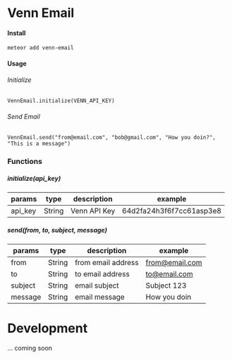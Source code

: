 # Venn Email

#### Install
```
meteor add venn-email
```

#### Usage
###### Initialize
```
VennEmail.initialize(VENN_API_KEY)
```

###### Send Email
```
VennEmail.send("from@email.com", "bob@gmail.com", "How you doin?", "This is a message")
```

### Functions
##### initialize(api_key)
|params         | type   |    description      | example                    |
|---------------| ----   |   --------------------------- | ------------     |
|api_key        | String |   Venn API Key    | 64d2fa24h3f6f7cc61asp3e8         |
##### send(from, to, subject, message)
|params         | type   |    description      | example                    |
|---------------| ----   |   --------------------------- | ------------     |
|from           | String |   from email address    | from@email.com         |
|to             | String |   to email address      | to@email.com           |
|subject        | String |   email subject         | Subject 123            |
|message        | String |   email message         | How you doin           |



# Development
... coming soon